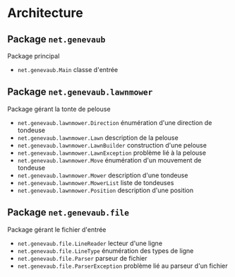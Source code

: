# Architecture

## Package `net.genevaub`

Package principal
- `net.genevaub.Main` classe d'entrée

## Package `net.genevaub.lawnmower`

Package gérant la tonte de pelouse
- `net.genevaub.lawnmower.Direction` énumération d'une direction de tondeuse
- `net.genevaub.lawnmower.Lawn` description de la pelouse
- `net.genevaub.lawnmower.LawnBuilder` construction d'une pelouse
- `net.genevaub.lawnmower.LawnException` problème lié à la pelouse
- `net.genevaub.lawnmower.Move` énumération d'un mouvement de tondeuse
- `net.genevaub.lawnmower.Mower` description d'une tondeuse
- `net.genevaub.lawnmower.MowerList` liste de tondeuses
- `net.genevaub.lawnmower.Position` description d'une position

## Package `net.genevaub.file`

Package gérant le fichier d'entrée
- `net.genevaub.file.LineReader` lecteur d'une ligne
- `net.genevaub.file.LineType` énumération des types de ligne
- `net.genevaub.file.Parser` parseur de fichier
- `net.genevaub.file.ParserException` problème lié au parseur d'un fichier